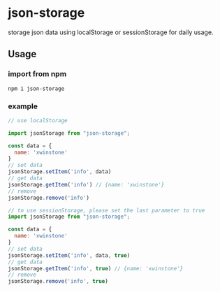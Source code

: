# json-storage
storage json data using localStorage or sessionStorage for daily usage.

## Usage
### import from npm
```shell script
npm i json-storage
```

### example

```js
// use localStorage

import jsonStorage from "json-storage";

const data = {
  name: 'xwinstone'
}
// set data
jsonStorage.setItem('info', data)
// get data
jsonStorage.getItem('info') // {name: 'xwinstone'}
// remove 
jsonStorage.remove('info')
```

```js
// to use sessionStorage, please set the last parameter to true
import jsonStorage from "json-storage";

const data = {
  name: 'xwinstone'
}
// set data
jsonStorage.setItem('info', data, true)
// get data
jsonStorage.getItem('info', true) // {name: 'xwinstone'}
// remove 
jsonStorage.remove('info', true)
```
